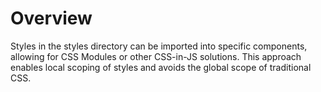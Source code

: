 # Overview
Styles in the styles directory can be imported into specific components, allowing for CSS Modules or other CSS-in-JS solutions. This approach enables local scoping of styles and avoids the global scope of traditional CSS.
